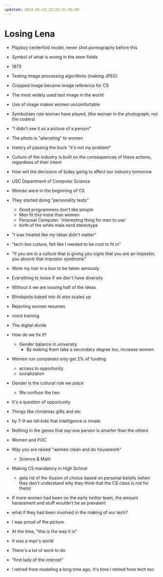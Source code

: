 ```yaml
---
updated: 2022-01-23_12:32:31-05:00
---
```

# Losing Lena

* Playboy centerfold model, never shot pornography before this
* Symbol of what is wrong in the stem fields
* 1973
* Testing image processing algorithms (making JPEG)
* Cropped image became image reference for CS 
* The most widely used test image in the world
* Use of image makes women uncomfortable
* Symbolizes role woman have played, (the woman in the photograph, not the coders)
* "I didn't see it as a picture of a person"
* The photo is "alienating" to women 
* history of passing the buck "it's not my problem"
* Culture of the industry is built on the consequences of these actions, regardless of their intent
* How will the decisions of today going to affect our industry tomorrow
* USC Department of Computer Science
* Woman were in the beginning of CS
* They started doing "personality tests"
	* Good programmers don't like people
	* Men fit this more than women
	* Personal Computer: 'interesting thing for men to use'
	* birth of the white male nerd stereotype
* "I was treated like my ideas didn't matter"
* "tech-bro culture, felt like I needed to be cool to fit in"
* "If you are in a culture that is giving you signs that you are an impostor, you absorb that impostor syndrome"
* Wore my hair in a bun to be taken seriously
* Everything to loose if we don't have diversity
* Without it we are loosing half of the ideas
* Blindspots baked into AI *also* scales up 
* Rejecting women resumes
* voice training 
* The digital divide
* How do we fix it?
	* Gender balance in university
		* By making them take a secondary degree too, increase women
* Women run companies only get 2% of funding
	* access to opportunity
	* socialization
* Gender is the cultural role we place
	* We confuse the two
* It's a question of opportunity
* Things like christmas gifts and etc
* by 7-9 we tell kids that intelligence is innate
* Nothing in the genes that say one person is smarter than the others
* Women and POC
* Way you are raised "women clean and do housework"
	* Science & Math
* Making CS mandatory in High School 
	* gets rid of the illusion of choice based on personal beliefs (when they don't understand why they think that the CS class is not for them)
* If more women had been on the early twitter team, the amount harassment and stuff wouldn't be as prevalent
* what if they had been involved in the making of our tech?


* I was proud of the picture
* At the time, "this is the way it is"
* It was a man's world
* There's a lot of work to do
* "first lady of the internet"
* I retired from modeling a long time ago, It's time I retired from tech too